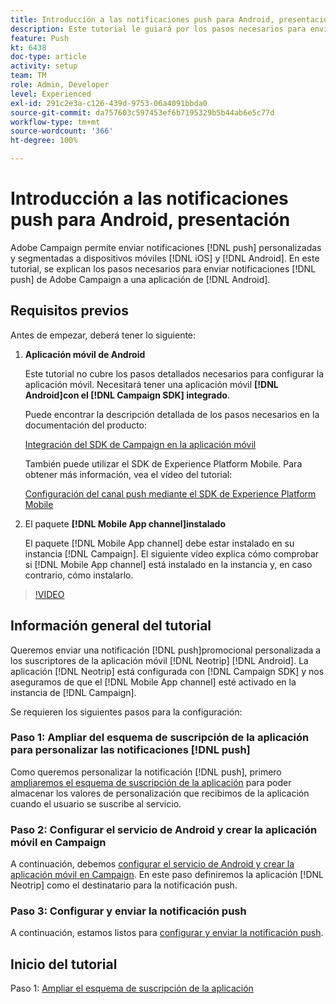 ```yaml
---
title: Introducción a las notificaciones push para Android, presentación
description: Este tutorial le guiará por los pasos necesarios para enviar notificaciones push desde Adobe Campaign y recibir estas notificaciones en su aplicación de Android.
feature: Push
kt: 6438
doc-type: article
activity: setup
team: TM
role: Admin, Developer
level: Experienced
exl-id: 291c2e3a-c126-439d-9753-06a4091bbda0
source-git-commit: da757603c597453ef6b7195329b5b44ab6e5c77d
workflow-type: tm+mt
source-wordcount: '366'
ht-degree: 100%

---
```


# Introducción a las notificaciones push para Android, presentación

Adobe Campaign permite enviar notificaciones [!DNL push] personalizadas y segmentadas a dispositivos móviles [!DNL iOS] y [!DNL Android]. En este tutorial, se explican los pasos necesarios para enviar notificaciones [!DNL push] de Adobe Campaign a una aplicación de [!DNL Android].

## Requisitos previos

Antes de empezar, deberá tener lo siguiente:

1) **Aplicación móvil de Android**

   Este tutorial no cubre los pasos detallados necesarios para configurar la aplicación móvil. Necesitará tener una aplicación móvil **[!DNL Android]con el [!DNL Campaign SDK] integrado**.

   Puede encontrar la descripción detallada de los pasos necesarios en la documentación del producto:

   [Integración del SDK de Campaign en la aplicación móvil](https://experienceleague.adobe.com/docs/campaign-classic/using/sending-messages/sending-push-notifications/integrating-campaign-sdk-into-the-mobile-application.html?lang=es)

   También puede utilizar el SDK de Experience Platform Mobile. Para obtener más información, vea el vídeo del tutorial:

   [Configuración del canal push mediante el SDK de Experience Platform Mobile](https://experienceleague.adobe.com/docs/campaign-classic-learn/tutorials/sending-messages/push-channel/configure-push-using-aep-mobile-sdk.html?lang=es)

2) El paquete **[!DNL Mobile App channel]instalado**

   El paquete [!DNL Mobile App channel] debe estar instalado en su instancia [!DNL Campaign]. El siguiente vídeo explica cómo comprobar si [!DNL Mobile App channel] está instalado en la instancia y, en caso contrario, cómo instalarlo.

>[!VIDEO](https://video.tv.adobe.com/v/326544?quality=12)

## Información general del tutorial

Queremos enviar una notificación [!DNL push]promocional personalizada a los suscriptores de la aplicación móvil [!DNL Neotrip] [!DNL Android]. La aplicación [!DNL Neotrip] está configurada con [!DNL Campaign SDK] y nos aseguramos de que el [!DNL Mobile App channel] esté activado en la instancia de [!DNL Campaign].

Se requieren los siguientes pasos para la configuración:

### Paso 1: Ampliar del esquema de suscripción de la aplicación para personalizar las notificaciones [!DNL push]

Como queremos personalizar la notificación [!DNL push], primero [ampliaremos el esquema de suscripción de la aplicación](/help/tutorial-getting-started-with-push-notifications-for-android/extending-the-app-subscription-schema.md) para poder almacenar los valores de personalización que recibimos de la aplicación cuando el usuario se suscribe al servicio.

### Paso 2: Configurar el servicio de Android y crear la aplicación móvil en Campaign

A continuación, debemos [configurar el servicio de Android y crear la aplicación móvil en Campaign](/help/tutorial-getting-started-with-push-notifications-for-android/configuring-an-android-service-in-campaign.md). En este paso definiremos la aplicación [!DNL Neotrip] como el destinatario para la notificación push.

### Paso 3: Configurar y enviar la notificación push

A continuación, estamos listos para [configurar y enviar la notificación push](/help/tutorial-getting-started-with-push-notifications-for-android/configuring-and-sending-push-notifications.md).

## Inicio del tutorial

Paso 1: [Ampliar el esquema de suscripción de la aplicación](/help/tutorial-getting-started-with-push-notifications-for-android/extending-the-app-subscription-schema.md)
